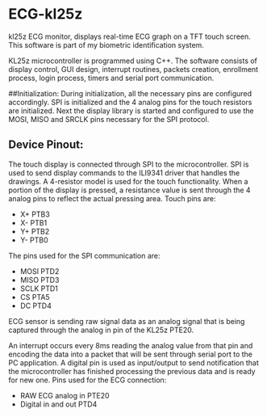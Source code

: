 # ECG-kl25z
kl25z ECG monitor, displays real-time ECG graph on a TFT touch screen. This software is part of my biometric identification system.

KL25z microcontroller is programmed using C++.  The software consists of display control, GUI design, interrupt routines, packets creation, enrollment process, login process, timers and serial port communication.

##Initialization:
During initialization, all the necessary pins are configured accordingly. SPI is initialized and the 4 analog pins for the touch resistors are initialized.
Next the display library is started and configured to use the MOSI, MISO and SRCLK pins necessary for the SPI protocol. 



## Device Pinout:
The touch display is connected through SPI to the microcontroller. SPI is used to send display commands to the ILI9341 driver that handles the drawings. 
A 4-resistor model is used for the touch functionality. When a portion of the display is pressed, a resistance value is sent through the 4 analog pins to reflect the actual pressing area. 
Touch pins are:
*	X+ PTB3 
*	X- PTB1
*	Y+ PTB2
*	Y- PTB0

The pins used for the SPI communication are:

*	MOSI PTD2
*	MISO PTD3
*	SCLK PTD1
*	CS PTA5
*	DC PTD4

ECG sensor is sending raw signal data as an analog signal that is being captured through the analog in pin of the KL25z PTE20. 

An interrupt occurs every 8ms reading the analog value from that pin and encoding the data into a packet that will be sent through serial port to the PC application. A digital pin is used as input/output to send notification that the microcontroller has finished processing the previous data and is ready for new one. 
Pins used for the ECG connection:
*	RAW ECG analog in PTE20
*	Digital in and out PTD4


